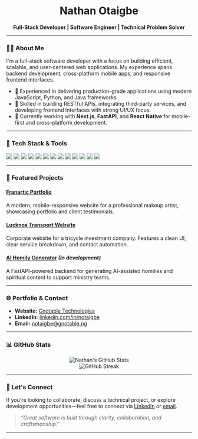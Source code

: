 <!-- GitHub Profile README for @notaigbe -->

<h1 align="center">Nathan Otaigbe</h1>
<p align="center"><strong>Full-Stack Developer | Software Engineer | Technical Problem Solver</strong></p>

---

### 🧑‍💻 About Me

I'm a full-stack software developer with a focus on building efficient, scalable, and user-centered web applications. My experience spans backend development, cross-platform mobile apps, and responsive frontend interfaces.

- 💼 Experienced in delivering production-grade applications using modern JavaScript, Python, and Java frameworks.
- 🎯 Skilled in building RESTful APIs, integrating third-party services, and developing frontend interfaces with strong UI/UX focus.
- 🚀 Currently working with **Next.js**, **FastAPI**, and **React Native** for mobile-first and cross-platform development.

---

### 🧰 Tech Stack & Tools

<p>
  <img src="https://img.shields.io/badge/JavaScript-F7DF1E?logo=javascript&logoColor=black&style=flat-square" />
  <img src="https://img.shields.io/badge/TypeScript-3178C6?logo=typescript&logoColor=white&style=flat-square" />
  <img src="https://img.shields.io/badge/React-20232A?logo=react&logoColor=61DAFB&style=flat-square" />
  <img src="https://img.shields.io/badge/React_Native-20232A?logo=react&logoColor=61DAFB&style=flat-square" />
  <img src="https://img.shields.io/badge/Next.js-000000?logo=next.js&logoColor=white&style=flat-square" />
  <img src="https://img.shields.io/badge/Python-3776AB?logo=python&logoColor=white&style=flat-square" />
  <img src="https://img.shields.io/badge/FastAPI-009688?logo=fastapi&logoColor=white&style=flat-square" />
  <img src="https://img.shields.io/badge/Django-092E20?logo=django&logoColor=white&style=flat-square" />
  <img src="https://img.shields.io/badge/Java-007396?logo=java&logoColor=white&style=flat-square" />
  <img src="https://img.shields.io/badge/TailwindCSS-38B2AC?logo=tailwind-css&logoColor=white&style=flat-square" />
  <img src="https://img.shields.io/badge/PostgreSQL-4169E1?logo=postgresql&logoColor=white&style=flat-square" />
  <img src="https://img.shields.io/badge/SQL%20Server-CC2927?logo=microsoft-sql-server&logoColor=white&style=flat-square" />
  <img src="https://img.shields.io/badge/Git-F05032?logo=git&logoColor=white&style=flat-square" />
</p>

---

### 📌 Featured Projects

#### [Franartic Portfolio](https://franartic.onrender.com)  
A modern, mobile-responsive website for a professional makeup artist, showcasing portfolio and client testimonials.

#### [Lucknos Transport Website](https://lucknostransport.com)  
Corporate website for a tricycle investment company. Features a clean UI, clear service breakdown, and contact automation.

#### [AI Homily Generator](#) *(In development)*  
A FastAPI-powered backend for generating AI-assisted homilies and spiritual content to support ministry teams.

---

### 🌐 Portfolio & Contact

- **Website:** [Gnotable Technologies](https://www.gnotable.ng)
- **LinkedIn:** [linkedin.com/in/notaigbe](https://linkedin.com/in/notaigbe)
- **Email:** [notaigbe@gnotable.ng](mailto:notaigbe@gnotable.ng)

---

### 📊 GitHub Stats

<p align="center">
  <img src="https://github-readme-stats.vercel.app/api?username=notaigbe&show_icons=true&theme=default&hide=issues" alt="Nathan's GitHub Stats" />
  <br/>
  <img src="https://streak-stats.demolab.com?user=notaigbe&theme=default" alt="GitHub Streak" />
</p>

---

### 🤝 Let's Connect

If you're looking to collaborate, discuss a technical project, or explore development opportunities—feel free to connect via [LinkedIn](https://linkedin.com/in/notaigbe) or [email](mailto:notaigbe@gnotable.ng).

> *“Great software is built through clarity, collaboration, and craftsmanship.”*

---
